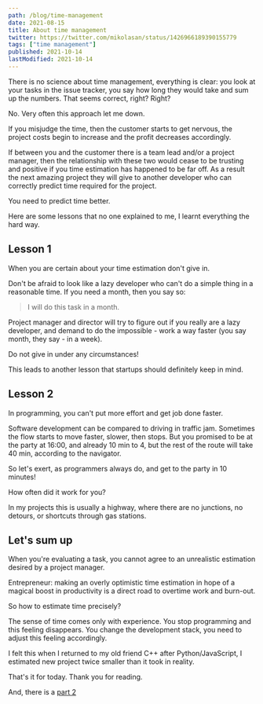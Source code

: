 ```yaml
---
path: /blog/time-management
date: 2021-08-15
title: About time management
twitter: https://twitter.com/mikolasan/status/1426966189390155779
tags: ["time management"]
published: 2021-10-14
lastModified: 2021-10-14
---
```


There is no science about time management, everything is clear: you look at your tasks in the issue tracker, you say how long they would take and sum up the numbers. That seems correct, right? Right?

No. Very often this approach let me down. 

If you misjudge the time, then the customer starts to get nervous, the project costs begin to increase and the profit decreases accordingly.

If between you and the customer there is a team lead and/or a project manager, then the relationship with these two would cease to be trusting and positive if you time estimation has happened to be far off. 
As a result the next amazing project they will give to another developer who can correctly predict time required for the project.

You need to predict time better. 

Here are some lessons that no one explained to me, I learnt everything the hard way.

## Lesson 1

When you are certain about your time estimation don't give in.

Don't be afraid to look like a lazy developer who can't do a simple thing in a reasonable time. If you need a month, then you say so: 

> I will do this task in a month. 

Project manager and director will try to figure out if you really are a lazy developer, and
demand to do the impossible - work a way faster (you say month, they say - in a week).

Do not give in under any circumstances!

This leads to another lesson that startups should definitely keep in mind.

## Lesson 2

In programming, you can't put more effort and get job done faster.

Software development can be compared to driving in traffic jam. Sometimes the flow starts to move faster, slower, then stops. But you promised to be at the party at 16:00, and already 10 min to 4, but the rest of the route will take 40 min, according to the navigator. 

So let's exert, as programmers always do, and get to the party in 10 minutes!

How often did it work for you?

In my projects this is usually a highway, where there are no junctions, no detours, or shortcuts through gas stations.

## Let's sum up

When you're evaluating a task, you cannot agree to an unrealistic estimation desired by a project manager.

Entrepreneur: making an overly optimistic time estimation in hope of a magical boost in productivity is a direct road to overtime work and burn-out.

So how to estimate time precisely?

The sense of time comes only with experience.
You stop programming and this feeling disappears. You change the development stack, you need to adjust this feeling accordingly.

I felt this when I returned to my old friend C++ after Python/JavaScript, I estimated new project twice smaller than it took in reality. 

That's it for today. Thank you for reading.

And, there is a [part 2](/blog/time-management-part-2)